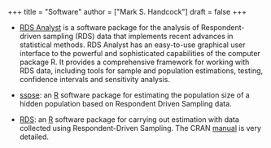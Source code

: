 +++
title = "Software"
author = ["Mark S. Handcock"]
draft = false
+++

-   [RDS Analyst](https://HPMRG.github.io/rdsanalyst) is a software
package for the analysis of Respondent-driven sampling (RDS) data that
implements recent advances in statistical methods. RDS Analyst has an
easy-to-use graphical user interface to the powerful and sophisticated
capabilities of the computer package R. It provides a comprehensive
framework for working with RDS data, including tools for sample and
population estimations, testing, confidence intervals and sensitivity
analysis.

-   [sspse](sspse): an [R](https://www.r-project.org/) software package
for estimating the population size of a hidden population based on Respondent Driven Sampling data.

-   [RDS](RDS): an [R](https://www.r-project.org/) software package
for carrying out estimation with data collected using
Respondent-Driven Sampling. The CRAN [manual](https://cran.r-project.org/web/packages/RDS) is very detailed.

